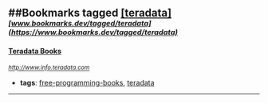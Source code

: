 ##Bookmarks tagged [[teradata]](https://www.bookmarks.dev?q=[teradata])
_<sup><sup>[www.bookmarks.dev/tagged/teradata](https://www.bookmarks.dev/tagged/teradata)</sup></sup>_
---
#### [Teradata Books](http://www.info.teradata.com)
_<sup>http://www.info.teradata.com</sup>_

* **tags**: [free-programming-books](../tagged/free-programming-books.md), [teradata](../tagged/teradata.md)
---
